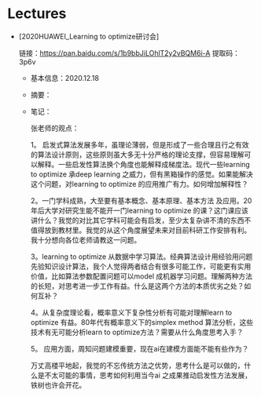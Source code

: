 # Lectures

+ [2020HUAWEI_Learning to optimize研讨会]

  链接：https://pan.baidu.com/s/1b9bbJiLOhlT2y2vBQM6i-A 
  提取码：3p6v

  + 基本信息：2020.12.18

  + 摘要：

  + 笔记：

    张老师的观点：

    1。 启发式算法发展多年，虽理论薄弱，但是形成了一些合理且行之有效的算法设计原则，这些原则虽大多无十分严格的理论支撑，但容易理解可以解释。一些启发性算法换个角度也能解释成梯度法。现代一些learning to optimize 承deep learning 之威力，但有黑箱操作的感觉。如果能解决这个问题，对learning to optimize 的应用推广有力。如何增加解释性？

    2。一门学科成熟，大至要有基本概念、基本原理、基本方法 及应用。20年后大学对研究生能不能开一门learning to optimize 的课？这门课应该讲什么？我觉的对比其它学科可能会有启发，至少太复杂讲不清的东西不值得放到教材里。我觉的从这个角度展望未来对目前科研工作安排有利。我十分想向各位老师请教这一问题。

    3。learning to optimize 从数据中学习算法。经典算法设计用经验用问题先验知识设计算法，我个人觉得两者结合有很多可能工作，可能更有实用价值，比如算法参数配置问题可以model 成机器学习问题。理解两种方法的长短，对思考进一步工作有益。什么是这两个方法的本质优劣之处？如何互补？

    4。从复杂度理论看，概率意义下复杂性分析有可能对理解learn to optimize 有益。80年代有概率意义下的simplex method 算法分析，这些技术有无可能分析learn to optimize方法？需要从什么角度思考入手？

    5。 应用方面，周知问题建模重要，现在ai在建模方面能不能有些作为？

    万丈高楼平地起，我觉的不忘传统方法之优势，思考什么是可以做的，什么是不太可能的事情，思考如何利用当今ai 之成果推动启发性方法发展，铁树也许会开花。

